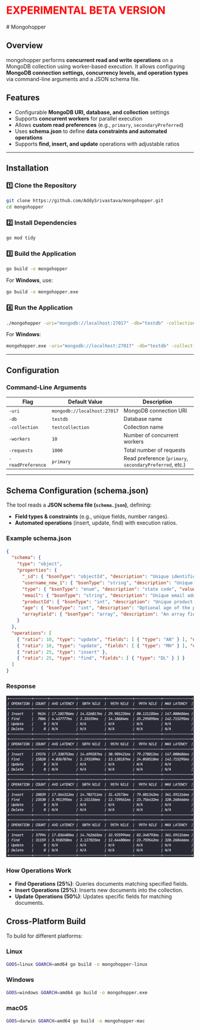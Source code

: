 <h1 style="color: red; font-weight: bold;">EXPERIMENTAL BETA VERSION</h1>
# Mongohopper

## **Overview**
mongohopper performs **concurrent read and write operations** on a MongoDB collection using worker-based execution.
It allows configuring **MongoDB connection settings, concurrency levels, and operation types** via command-line arguments and a JSON schema file.

## **Features**
- Configurable **MongoDB URI, database, and collection** settings
- Supports **concurrent workers** for parallel execution
- Allows **custom read preferences** (e.g., `primary`, `secondaryPreferred`)
- Uses **schema.json** to define **data constraints and automated operations**
- Supports **find, insert, and update** operations with adjustable ratios
---

## **Installation**

### **1️⃣ Clone the Repository**
```sh
git clone https://github.com/AddySrivastava/mongohopper.git
cd mongohopper
```

### **2️⃣ Install Dependencies**
```sh
go mod tidy
```

### **3️⃣ Build the Application**
```sh
go build -o mongohopper
```
For **Windows**, use:
```sh
go build -o mongohopper.exe
```

### **4️⃣ Run the Application**
```sh
./mongohopper -uri="mongodb://localhost:27017" -db="testdb" -collection="users" -workers=10 -requests=1000 -readPreference="primary"
```
For **Windows**:
```sh
mongohopper.exe -uri="mongodb://localhost:27017" -db="testdb" -collection="users" -workers=10 -requests=1000 -readPreference="primary"
```

---

## **Configuration**

### **Command-Line Arguments**
| Flag             | Default Value                 | Description                                  |
|-----------------|-----------------------------|----------------------------------------------|
| `-uri`         | `mongodb://localhost:27017`   | MongoDB connection URI                      |
| `-db`          | `testdb`                      | Database name                               |
| `-collection`  | `testcollection`              | Collection name                             |
| `-workers`     | `10`                          | Number of concurrent workers                |
| `-requests`    | `1000`                        | Total number of requests                    |
| `-readPreference` | `primary`                  | Read preference (`primary`, `secondaryPreferred`, etc.) |

---

## **Schema Configuration (schema.json)**
The tool reads a **JSON schema file (`schema.json`)**, defining:
- **Field types & constraints** (e.g., unique fields, number ranges).
- **Automated operations** (insert, update, find) with execution ratios.

### **Example schema.json**
```json
{
  "schema": {
    "type": "object",
    "properties": {
      "_id": { "bsonType": "objectId", "description": "Unique identifier (MongoDB ObjectId)" },
      "username_new_1": { "bsonType": "string", "description": "Unique username", "unique": true },
      "type": { "bsonType": "enum", "description": "state code", "values": [ "SN", "DL", "MH", "AN", "HY" ] },
      "email": { "bsonType": "string", "description": "Unique email address", "unique": true },
      "productId": { "bsonType": "int", "description": "Unique product ID", "unique": true },
      "age": { "bsonType": "int", "description": "Optional age of the person", "minimum": 0, "maximum": 120 },
      "arrayField": { "bsonType": "array", "description": "An array field", "items": { "bsonType": "string", "description": "Array elements (e.g., strings)" } }
    }
  },
  "operations": [
    { "ratio": 10, "type": "update", "fields": [ { "type": "AN" } ], "updates": [ { "age": "45" } ] },
    { "ratio": 10, "type": "update", "fields": [ { "type": "MH" } ], "updates": [ { "age": "20" } ] },
    { "ratio": 25, "type": "insert" },
    { "ratio": 25, "type": "find", "fields": [ { "type": "DL" } ] }
  ]
}
```

### **Response** ###

![alt text](https://github.com/AddySrivastava/mongohopper/blob/main/resources/response.png?raw=true)

### **How Operations Work**
- **Find Operations (25%)**: Queries documents matching specified fields.
- **Insert Operations (25%)**: Inserts new documents into the collection.
- **Update Operations (50%)**: Updates specific fields for matching documents.

## **Cross-Platform Build**
To build for different platforms:

### **Linux**
```sh
GOOS=linux GOARCH=amd64 go build -o mongohopper-linux
```

### **Windows**
```sh
GOOS=windows GOARCH=amd64 go build -o mongohopper.exe
```

### **macOS**
```sh
GOOS=darwin GOARCH=amd64 go build -o mongohopper-mac
```


